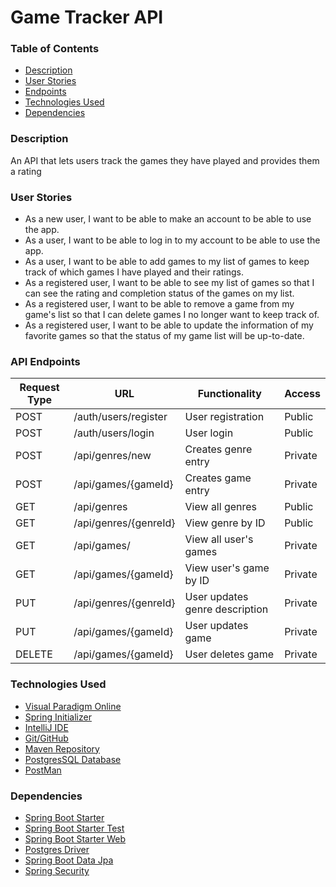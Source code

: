 # Game Tracker API

### Table of Contents
- [Description](#description)
- [User Stories](#user-stories)
- [Endpoints](#api-endpoints)
- [Technologies Used](#technologies-used)
- [Dependencies](#dependencies)

### Description
An API that lets users track the games they have played and provides them a rating

### User Stories

- As a new user, I want to be able to make an account to be able to use the app.
- As a user, I want to be able to log in to my account to be able to use the app.
- As a user, I want to be able to add games to my list of games to keep track of which games I have played and their
  ratings.
- As a registered user, I want to be able to see my list of games so that I can see the rating and completion status of
  the games on my list.
- As a registered user, I want to be able to remove a game from my game's list so that I can delete games I no longer
  want to keep track of.
- As a registered user, I want to be able to update the information of my favorite games so that the status of my game
  list will be up-to-date.

### API Endpoints

| Request Type | URL                   | Functionality                  | Access  |
|--------------|-----------------------|--------------------------------|---------|
| POST         | /auth/users/register  | User registration              | Public  |
| POST         | /auth/users/login     | User login                     | Public  |
| POST         | /api/genres/new       | Creates genre entry            | Private |
| POST         | /api/games/{gameId}   | Creates game entry             | Private |
| GET          | /api/genres           | View all genres                | Public  |
| GET          | /api/genres/{genreId} | View genre by ID               | Public  |
| GET          | /api/games/           | View all user's games          | Private |
| GET          | /api/games/{gameId}   | View user's game by ID         | Private |
| PUT          | /api/genres/{genreId} | User updates genre description | Private |
| PUT          | /api/games/{gameId}   | User updates game              | Private |
| DELETE       | /api/games/{gameId}   | User deletes game              | Private |

### Technologies Used

- [Visual Paradigm Online](https://online.visual-paradigm.com/)
- [Spring Initializer](https://start.spring.io/)
- [IntelliJ IDE](https://www.jetbrains.com/idea/)
- [Git/GitHub](https://github.com/)
- [Maven Repository](https://mvnrepository.com/)
- [PostgresSQL Database](https://www.postgresql.org/)
- [PostMan](https://www.postman.com/)

### Dependencies
- [Spring Boot Starter](https://mvnrepository.com/artifact/org.springframework.boot/spring-boot-starter/3.0.6)  
- [Spring Boot Starter Test](https://mvnrepository.com/artifact/org.springframework.boot/spring-boot-starter-test/3.0.6)  
- [Spring Boot Starter Web](https://mvnrepository.com/artifact/org.springframework.boot/spring-boot-starter-web/3.0.5)  
- [Postgres Driver](https://mvnrepository.com/artifact/org.postgresql/postgresql/42.6.0)  
- [Spring Boot Data Jpa](https://mvnrepository.com/artifact/org.springframework.boot/spring-boot-starter-data-jpa/3.0.6)  
- [Spring Security](https://mvnrepository.com/artifact/org.springframework.boot/spring-boot-starter-security)
